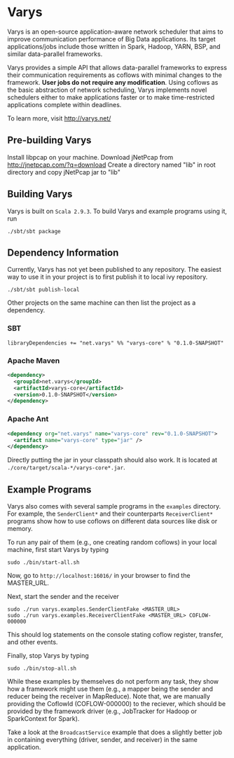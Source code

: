 # Varys
Varys is an open-source application-aware network scheduler that aims to improve communication performance of Big Data applications. Its target applications/jobs include those written in Spark, Hadoop, YARN, BSP, and similar data-parallel frameworks.

Varys provides a simple API that allows data-parallel frameworks to express their communication requirements as coflows with minimal changes to the framework. **User jobs do not require any modification**. Using coflows as the basic abstraction of network scheduling, Varys implements novel schedulers either to make applications faster or to make time-restricted applications complete within deadlines.

To learn more, visit <http://varys.net/>

## Pre-building Varys
Install libpcap on your machine.
Download jNetPcap from <http://jnetpcap.com/?q=download>
Create a directory named "lib" in root directory and copy jNetPcap jar to "lib"

## Building Varys
Varys is built on `Scala 2.9.3`. To build Varys and example programs using it, run

	./sbt/sbt package

## Dependency Information
Currently, Varys has not yet been published to any repository. The easiest way to use it in your project is to first publish it to local ivy repository. 

	./sbt/sbt publish-local

Other projects on the same machine can then list the project as a dependency. 

### SBT
```
libraryDependencies += "net.varys" %% "varys-core" % "0.1.0-SNAPSHOT"
```

### Apache Maven
```xml
<dependency>
  <groupId>net.varys</groupId>
  <artifactId>varys-core</artifactId>
  <version>0.1.0-SNAPSHOT</version>
</dependency>
```

### Apache Ant
```xml
<dependency org="net.varys" name="varys-core" rev="0.1.0-SNAPSHOT">
  <artifact name="varys-core" type="jar" />
</dependency>
```

Directly putting the jar in your classpath should also work. It is located at `./core/target/scala-*/varys-core*.jar`.

## Example Programs
Varys also comes with several sample programs in the `examples` directory. For example, the `SenderClient*` and their counterparts `ReceiverClient*` programs show how to use coflows on different data sources like disk or memory. 

To run any pair of them (e.g., one creating random coflows) in your local machine, first start Varys by typing

	sudo ./bin/start-all.sh

Now, go to `http://localhost:16016/` in your browser to find the MASTER_URL.

Next, start the sender and the receiver

	sudo ./run varys.examples.SenderClientFake <MASTER_URL>
	sudo ./run varys.examples.ReceiverClientFake <MASTER_URL> COFLOW-000000

This should log statements on the console stating coflow register, transfer, and other events. 

Finally, stop Varys by typing

	sudo ./bin/stop-all.sh

While these examples by themselves do not perform any task, they show how a framework might use them (e.g., a mapper being the sender and reducer being the receiver in MapReduce). Note that, we are manually providing the CoflowId (COFLOW-000000) to the reciever, which should be provided by the framework driver (e.g., JobTracker for Hadoop or SparkContext for Spark).

Take a look at the `BroadcastService` example that does a slightly better job in containing everything (driver, sender, and receiver) in the same application.
